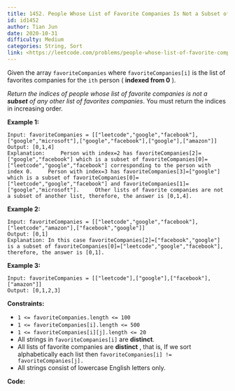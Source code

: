 ```yaml
---
title: 1452. People Whose List of Favorite Companies Is Not a Subset of Another List
id: id1452
author: Tian Jun
date: 2020-10-31
difficulty: Medium
categories: String, Sort
link: <https://leetcode.com/problems/people-whose-list-of-favorite-companies-is-not-a-subset-of-another-list/description/>
---
```


Given the array `favoriteCompanies` where `favoriteCompanies[i]` is the list
of favorites companies for the `ith` person ( **indexed from 0** ).

_Return the indices of people whose list of favorite companies is not a
**subset** of any other list of favorites companies_. You must return the
indices in increasing order.



**Example 1:**
            
	Input: favoriteCompanies = [["leetcode","google","facebook"],["google","microsoft"],["google","facebook"],["google"],["amazon"]]    
	Output: [0,1,4]     
	Explanation:     Person with index=2 has favoriteCompanies[2]=["google","facebook"] which is a subset of favoriteCompanies[0]=["leetcode","google","facebook"] corresponding to the person with index 0.     Person with index=3 has favoriteCompanies[3]=["google"] which is a subset of favoriteCompanies[0]=["leetcode","google","facebook"] and favoriteCompanies[1]=["google","microsoft"].     Other lists of favorite companies are not a subset of another list, therefore, the answer is [0,1,4].    

**Example 2:**
            
	Input: favoriteCompanies = [["leetcode","google","facebook"],["leetcode","amazon"],["facebook","google"]]    
	Output: [0,1]     
	Explanation: In this case favoriteCompanies[2]=["facebook","google"] is a subset of favoriteCompanies[0]=["leetcode","google","facebook"], therefore, the answer is [0,1].    

**Example 3:**
            
	Input: favoriteCompanies = [["leetcode"],["google"],["facebook"],["amazon"]]    
	Output: [0,1,2,3]    



**Constraints:**

  * `1 <= favoriteCompanies.length <= 100`
  * `1 <= favoriteCompanies[i].length <= 500`
  * `1 <= favoriteCompanies[i][j].length <= 20`
  * All strings in `favoriteCompanies[i]` are **distinct**.
  * All lists of favorite companies are **distinct** , that is, If we sort alphabetically each list then `favoriteCompanies[i] != favoriteCompanies[j].`
  * All strings consist of lowercase English letters only.


**Code:**
